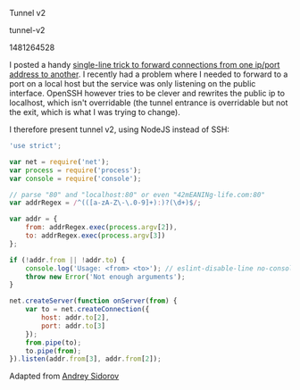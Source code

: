 Tunnel v2

tunnel-v2

1481264528

I posted a handy [single-line trick to forward connections from one ip/port
address to another](/note/ssh-tunnel).  I recently had a problem where I
needed to forward to a port on a local host but the service was only listening
on the public interface.  OpenSSH however tries to be clever and rewrites the
public ip to localhost, which isn't overridable (the tunnel entrance is
overridable but not the exit, which is what I was trying to change).

I therefore present tunnel v2, using NodeJS instead of SSH:
```javascript
'use strict';

var net = require('net');
var process = require('process');
var console = require('console');

// parse "80" and "localhost:80" or even "42mEANINg-life.com:80"
var addrRegex = /^(([a-zA-Z\-\.0-9]+):)?(\d+)$/;

var addr = {
    from: addrRegex.exec(process.argv[2]),
    to: addrRegex.exec(process.argv[3])
};

if (!addr.from || !addr.to) {
    console.log('Usage: <from> <to>'); // eslint-disable-line no-console
    throw new Error('Not enough arguments');
}

net.createServer(function onServer(from) {
    var to = net.createConnection({
        host: addr.to[2],
        port: addr.to[3]
    });
    from.pipe(to);
    to.pipe(from);
}).listen(addr.from[3], addr.from[2]);
```

Adapted from [Andrey Sidorov](http://stackoverflow.com/questions/6490898/node-js-forward-all-traffic-from-port-a-to-port-b)
